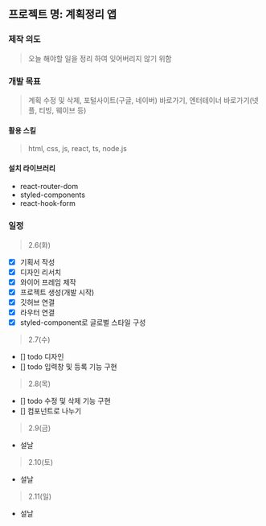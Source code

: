## 프로젝트 명: 계획정리 앱

### 제작 의도

> 오늘 해야할 일을 정리 하여 잊어버리지 않기 위함

### 개발 목표

> 계획 수정 및 삭제, 포털사이트(구글, 네이버) 바로가기, 엔터테이너 바로가기(넷플, 티빙, 웨이브 등)

#### 활용 스킬

> html, css, js, react, ts, node.js

#### 설치 라이브러리

- react-router-dom
- styled-components
- react-hook-form

### 일정

> 2.6(화)

- [x] 기획서 작성
- [x] 디자인 리서치
- [x] 와이어 프레임 제작
- [x] 프로젝트 생성(개발 시작)
- [x] 깃허브 연결
- [x] 라우터 연결
- [x] styled-component로 글로벌 스타일 구성

> 2.7(수)

- [] todo 디자인
- [] todo 입력창 및 등록 기능 구현

> 2.8(목)

- [] todo 수정 및 삭제 기능 구현
- [] 컴포넌트로 나누기

> 2.9(금)

- 설날

> 2.10(토)

- 설날

> 2.11(일)

- 설날
